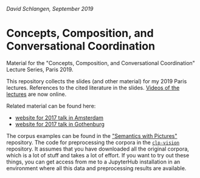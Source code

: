*David Schlangen, September 2019*

# Concepts, Composition, and Conversational Coordination

Material for the "Concepts, Composition, and Conversational Coordination" Lecture Series, Paris 2019.

This repository collects the slides (and other material) for my 2019 Paris lectures. References to the cited literature in the slides. [Videos of the lectures](http://www.labex-efl.com/wordpress/2019/11/14/conference-video-david-schlangen-concepts-composition-and-conversational-coordination-semantic-competence-for-situated-interaction/) are now online.

Related material can be found here:

* [website for 2017 talk in Amsterdam](http://dsg-bielefeld.de/talks/amsterdam-2017/)
* [website for 2017 talk in Gothenburg](http://dsg-bielefeld.de/talks/gothenburg-2017/)

The corpus examples can be found in the ["Semantics with Pictures"](https://github.com/clp-research/sempix) repository. The code for preprocessing the corpora in the [`clp-vision`](https://github.com/clp-research/clp-vision) repository. It assumes that you have downloaded all the original corpora, which is a lot of stuff and takes a lot of effort. If you want to try out these things, you can get access from me to a JupyterHub installation in an environment where all this data and preprocessing results are available.
